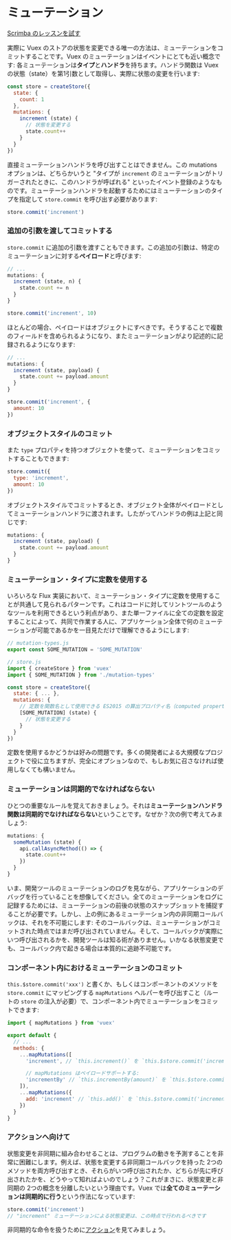 # ミューテーション

<div class="scrimba"><a href="https://scrimba.com/p/pnyzgAP/ckMZp4HN" target="_blank" rel="noopener noreferrer">Scrimba のレッスンを試す</a></div>

実際に Vuex のストアの状態を変更できる唯一の方法は、ミューテーションをコミットすることです。Vuex のミューテーションはイベントにとても近い概念です: 各ミューテーションは**タイプ**と**ハンドラ**を持ちます。ハンドラ関数は Vuex の状態（state）を第1引数として取得し、実際に状態の変更を行います:

```js
const store = createStore({
  state: {
    count: 1
  },
  mutations: {
    increment (state) {
      // 状態を変更する
      state.count++
    }
  }
})
```

直接ミューテーションハンドラを呼び出すことはできません。この mutations オプションは、どちらかいうと "タイプが `increment` のミューテーションがトリガーされたときに、このハンドラが呼ばれる" といったイベント登録のようなものです。ミューテーションハンドラを起動するためにはミューテーションのタイプを指定して `store.commit` を呼び出す必要があります:

```js
store.commit('increment')
```

### 追加の引数を渡してコミットする

`store.commit` に追加の引数を渡すこともできます。この追加の引数は、特定のミューテーションに対する**ペイロード**と呼びます:

```js
// ...
mutations: {
  increment (state, n) {
    state.count += n
  }
}
```

```js
store.commit('increment', 10)
```

ほとんどの場合、ペイロードはオブジェクトにすべきです。そうすることで複数のフィールドを含められるようになり、またミューテーションがより記述的に記録されるようになります:

```js
// ...
mutations: {
  increment (state, payload) {
    state.count += payload.amount
  }
}
```

```js
store.commit('increment', {
  amount: 10
})
```

### オブジェクトスタイルのコミット

また `type` プロパティを持つオブジェクトを使って、ミューテーションをコミットすることもできます:

```js
store.commit({
  type: 'increment',
  amount: 10
})
```

オブジェクトスタイルでコミットするとき、オブジェクト全体がペイロードとしてミューテーションハンドラに渡されます。したがってハンドラの例は上記と同じです:

```js
mutations: {
  increment (state, payload) {
    state.count += payload.amount
  }
}
```

### ミューテーション・タイプに定数を使用する

いろいろな Flux 実装において、ミューテーション・タイプに定数を使用することが共通して見られるパターンです。これはコードに対してリントツールのようなツールを利用できるという利点があり、また単一ファイルに全ての定数を設定することによって、共同で作業する人に、アプリケーション全体で何のミューテーションが可能であるかを一目見ただけで理解できるようにします:

```js
// mutation-types.js
export const SOME_MUTATION = 'SOME_MUTATION'
```

```js
// store.js
import { createStore } from 'vuex'
import { SOME_MUTATION } from './mutation-types'

const store = createStore({
  state: { ... },
  mutations: {
    // 定数を関数名として使用できる ES2015 の算出プロパティ名（computed property name）機能を使用できます
    [SOME_MUTATION] (state) {
      // 状態を変更する
    }
  }
})
```

定数を使用するかどうかは好みの問題です。多くの開発者による大規模なプロジェクトで役に立ちますが、完全にオプションなので、もしお気に召さなければ使用しなくても構いません。

### ミューテーションは同期的でなければならない

ひとつの重要なルールを覚えておきましょう。それは**ミューテーションハンドラ関数は同期的でなければならない**ということです。なぜか？次の例で考えてみましょう:

```js
mutations: {
  someMutation (state) {
    api.callAsyncMethod(() => {
      state.count++
    })
  }
}
```

いま、開発ツールのミューテーションのログを見ながら、アプリケーションのデバッグを行っていることを想像してください。全てのミューテーションをログに記録するためには、ミューテーションの前後の状態のスナップショットを捕捉することが必要です。しかし、上の例にあるミューテーション内の非同期コールバックは、それを不可能にします: そのコールバックは、ミューテーションがコミットされた時点ではまだ呼び出されていません。そして、コールバックが実際にいつ呼び出されるかを、開発ツールは知る術がありません。いかなる状態変更でも、コールバック内で起きる場合は本質的に追跡不可能です。

### コンポーネント内におけるミューテーションのコミット

`this.$store.commit('xxx')` と書くか、もしくはコンポーネントのメソッドを `store.commit` にマッピングする `mapMutations` ヘルパーを呼び出すこと（ルートの `store` の注入が必要）で、コンポーネント内でミューテーションをコミットできます:

```js
import { mapMutations } from 'vuex'

export default {
  // ...
  methods: {
    ...mapMutations([
      'increment', // `this.increment()` を `this.$store.commit('increment')` にマッピングする

      // mapMutations はペイロードサポートする:
      'incrementBy' // `this.incrementBy(amount)` を `this.$store.commit('incrementBy', amount)` にマッピングする
    ]),
    ...mapMutations({
      add: 'increment' // `this.add()` を `this.$store.commit('increment')` にマッピングする
    })
  }
}
```

### アクションへ向けて

状態変更を非同期に組み合わせることは、プログラムの動きを予測することを非常に困難にします。例えば、状態を変更する非同期コールバックを持った 2つのメソッドを両方呼び出すとき、それらがいつ呼び出されたか、どちらが先に呼び出されたかを、どうやって知ればよいのでしょう？これがまさに、状態変更と非同期の 2つの概念を分離したいという理由です。Vuex では**全てのミューテーションは同期的に行う**という作法になっています:

```js
store.commit('increment')
// "increment" ミューテーションによる状態変更は、この時点で行われるべきです
```

非同期的な命令を扱うために[アクション](actions.md)を見てみましょう。
